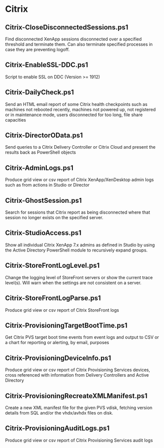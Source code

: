 # Citrix

## Citrix-CloseDisconnectedSessions.ps1
Find disconnected XenApp sessions disconnected over a specified threshold and terminate them. Can also terminate specified processes in case they are preventing logoff.

## Citrix-EnableSSL-DDC.ps1
Script to enable SSL on DDC (Version >= 1912)

## Citrix-DailyCheck.ps1
Send an HTML email report of some Citrix health checkpoints such as machines not rebooted recently, machines not powered up, not registered or in maintenance mode, users disconnected for too long, file share capacities

## Citrix-DirectorOData.ps1
Send queries to a Citrix Delivery Controller or Citrix Cloud and present the results back as PowerShell objects

## Citrix-AdminLogs.ps1
Produce grid view or csv report of Citrix XenApp/XenDesktop admin logs such as from actions in Studio or Director

## Citrix-GhostSession.ps1
Search for sessions that Citrix report as being disconnected where that session no longer exists on the specified server.

## Citrix-StudioAccess.ps1
Show all individual Citrix XenApp 7.x admins as defined in Studio by using the Active Directory PowerShell module to recursively expand groups.

## Citrix-StoreFrontLogLevel.ps1
Change the logging level of StoreFront servers or show the current trace level(s). Will warn when the settings are not consistent on a server.

## Citrix-StoreFrontLogParse.ps1
Produce grid view or csv report of Citrix StoreFront logs

## Citrix-ProvisioningTargetBootTime.ps1
Get Citrix PVS target boot time events from event logs and output to CSV or a chart for reporting or alerting, by email, purposes

## Citrix-ProvisioningDeviceInfo.ps1
Produce grid view or csv report of Citrix Provisioning Services devices, cross referenced with information from Delivery Controllers and Active Directory

## Citrix-ProvisioningRecreateXMLManifest.ps1
Create a new XML manifest file for the given PVS vdisk, fetching version details from SQL and/or the vhdx/avhdx files on disk.

## Citrix-ProvisioningAuditLogs.ps1
Produce grid view or csv report of Citrix Provisioning Services audit logs
